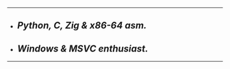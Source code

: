 ---------------
- ## ***Python, C, Zig & x86-64 asm.*** 
- ## ***Windows & MSVC enthusiast.***
---------------
